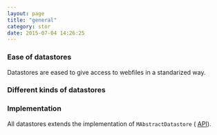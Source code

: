 ```yaml
---
layout: page
title: "general"
category: stor
date: 2015-07-04 14:26:25
---
```


### Ease of datastores
Datastores are eased to give access to webfiles in a standarized way.

### Different kinds of datastores

### Implementation
All datastores extends the implementation of `MAbstractDatastore` ( [API](http://sebastianmonzel.github.io/webfiles-framework-php-api/class-simpleserv.webfilesframework.core.datastore.MAbstractDatastore.html)).
